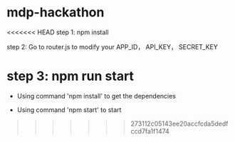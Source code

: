 # mdp-hackathon

<<<<<<< HEAD
step 1:
        npm install

step 2:
        Go to router.js to modify your APP_ID，
        API_KEY， SECRET_KEY

step 3:
        npm run start
=======

- Using command 'npm install' to get the dependencies

- Using command 'npm start' to start
>>>>>>> 273112c05143ee20accfcda5dedfccd7fa1f1474
